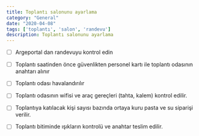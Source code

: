 ```yaml
---
title: Toplantı salonunu ayarlama
category: "General"
date: "2020-04-08"
tags: ['toplantı', 'salon', 'randevu']
description: Toplantı salonunu ayarlama
---
```


- [ ] Argeportal dan randevuyu kontrol edin

- [ ] Toplantı saatinden önce güvenlikten personel kartı ile toplantı odasının anahtarı alınır

- [ ] Toplantı odası havalandırılır

- [ ] Toplantı odasının wifisi ve araç gereçleri (tahta, kalem) kontrol edilir.

- [ ] Toplantıya katılacak kişi sayısı bazında ortaya kuru pasta ve su siparişi verilir.

- [ ] Toplantı bitiminde ışıkların kontrolü ve anahtar teslim edilir.
